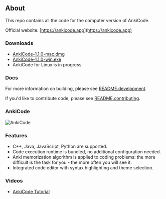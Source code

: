 ## About
This repo contains all the code for the computer version of AnkiCode.

Official website: [https://ankicode.app](https://ankicode.app)

### Downloads
- [AnkiCode-1.1.0-mac.dmg](https://cutt.ly/sbS2uQA)
- [AnkiCode-1.1.0-win.exe](https://cutt.ly/cbS0YAd)
- AnkiCode for Linux is in progress

### Docs
For more information on building, please see [README.development](README.development).

If you'd like to contribute code, please see [README.contributing](README.contributing).

### AnkiCode
![AnkiCode](https://github.com/daveight/ankicode/raw/master/images/anki-editor.png "AnkiCode")

### Features
- C++, Java, JavaScript, Python are supported.
- Code execution runtime is bundled, no additional configuration needed.
- Anki memorization algorithm is applied to coding problems: the more difficult is the task for you - the more often you will see it.
- Integrated code editor with syntax highlighting and theme selection.

### Videos
- [AnkiCode Tutorial](https://www.youtube.com/watch?v=dB23wJ1b6Ik)
